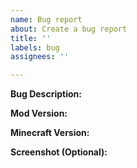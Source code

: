 ```yaml
---
name: Bug report
about: Create a bug report
title: ''
labels: bug
assignees: ''

---
```


**Bug Description:**



**Mod Version:**

**Minecraft Version:**

**Screenshot (Optional):**

